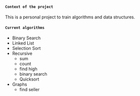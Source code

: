 #### `Context of the project`
This is a personal project to train algorithms and data structures.

#### `Current algorithms`
  * Binary Search
  * Linked List
  * Selection Sort
  * Recursive <br />
    - sum
    - count
    - find high
    - binary search
    - Quicksort
  * Graphs <br />
    - find seller